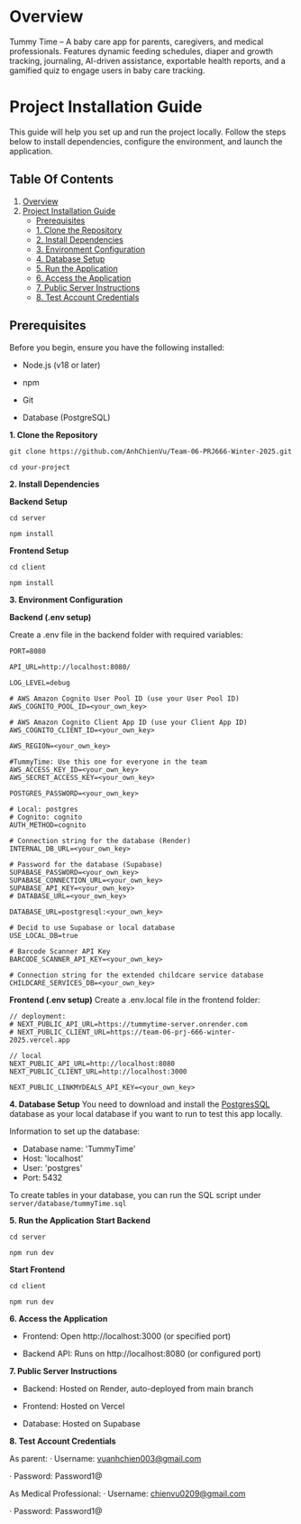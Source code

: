 # Overview

Tummy Time – A baby care app for parents, caregivers, and medical professionals. Features dynamic feeding schedules, diaper and growth tracking, journaling, AI-driven assistance, exportable health reports, and a gamified quiz to engage users in baby care tracking.

# Project Installation Guide

This guide will help you set up and run the project locally. Follow the steps below to install dependencies, configure the environment, and launch the application.

## Table Of Contents

1. [Overview](#overview)
2. [Project Installation Guide](#project-installation-guide)
   - [Prerequisites](#prerequisites)
   - [1. Clone the Repository](#1-clone-the-repository)
   - [2. Install Dependencies](#2-install-dependencies)
   - [3. Environment Configuration](#3-environment-configuration)
   - [4. Database Setup](#4-database-setup)
   - [5. Run the Application](#5-run-the-application)
   - [6. Access the Application](#6-access-the-application)
   - [7. Public Server Instructions](#7-public-server-instructions)
   - [8. Test Account Credentials](#8-test-account-credentials)

## Prerequisites

Before you begin, ensure you have the following installed:

- Node.js (v18 or later)

- npm

- Git

- Database (PostgreSQL)

**1. Clone the Repository**

```
git clone https://github.com/AnhChienVu/Team-06-PRJ666-Winter-2025.git

cd your-project
```

**2. Install Dependencies**

**Backend Setup**

```
cd server

npm install
```

**Frontend Setup**

```
cd client

npm install
```

**3. Environment Configuration**

**Backend (.env setup)**

Create a .env file in the backend folder with required variables:

```
PORT=8080

API_URL=http://localhost:8080/

LOG_LEVEL=debug

# AWS Amazon Cognito User Pool ID (use your User Pool ID)
AWS_COGNITO_POOL_ID=<your_own_key>

# AWS Amazon Cognito Client App ID (use your Client App ID)
AWS_COGNITO_CLIENT_ID=<your_own_key>

AWS_REGION=<your_own_key>

#TummyTime: Use this one for everyone in the team
AWS_ACCESS_KEY_ID=<your_own_key>
AWS_SECRET_ACCESS_KEY=<your_own_key>

POSTGRES_PASSWORD=<your_own_key>

# Local: postgres
# Cognito: cognito
AUTH_METHOD=cognito

# Connection string for the database (Render)
INTERNAL_DB_URL=<your_own_key>

# Password for the database (Supabase)
SUPABASE_PASSWORD=<your_own_key>
SUPABASE_CONNECTION_URL=<your_own_key>
SUPABASE_API_KEY=<your_own_key>
# DATABASE_URL=<your_own_key>

DATABASE_URL=postgresql:<your_own_key>

# Decid to use Supabase or local database
USE_LOCAL_DB=true

# Barcode Scanner API Key
BARCODE_SCANNER_API_KEY=<your_own_key>

# Connection string for the extended childcare service database
CHILDCARE_SERVICES_DB=<your_own_key>
```

**Frontend (.env setup)**
Create a .env.local file in the frontend folder:

```
// deployment:
# NEXT_PUBLIC_API_URL=https://tummytime-server.onrender.com
# NEXT_PUBLIC_CLIENT_URL=https://team-06-prj-666-winter-2025.vercel.app

// local
NEXT_PUBLIC_API_URL=http://localhost:8080
NEXT_PUBLIC_CLIENT_URL=http://localhost:3000

NEXT_PUBLIC_LINKMYDEALS_API_KEY=<your_own_key>
```

**4. Database Setup**
You need to download and install the [PostgresSQL](https://www.postgresql.org/download/) database as your local database if you want to run to test this app locally.

Information to set up the database:

- Database name: 'TummyTime'
- Host: 'localhost'
- User: 'postgres'
- Port: 5432

To create tables in your database, you can run the SQL script under `server/database/tummyTime.sql`

**5. Run the Application**
**Start Backend**

```
cd server

npm run dev
```

**Start Frontend**

```
cd client

npm run dev
```

**6. Access the Application**

- Frontend: Open http://localhost:3000 (or specified port)

- Backend API: Runs on http://localhost:8080 (or configured port)

**7. Public Server Instructions**

- Backend: Hosted on Render, auto-deployed from main branch

- Frontend: Hosted on Vercel

- Database: Hosted on Supabase

**8. Test Account Credentials**

As parent:
· Username: vuanhchien003@gmail.com

· Password: Password1@

As Medical Professional:
· Username: chienvu0209@gmail.com

· Password: Password1@

